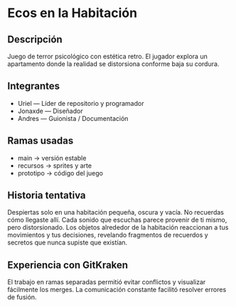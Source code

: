 # Ecos en la Habitación 

## Descripción
Juego de terror psicológico con estética retro. El jugador explora un apartamento donde la realidad se distorsiona conforme baja su cordura.

## Integrantes
- Uriel — Líder de repositorio y programador
- Jonaxde — Diseñador
- Andres — Guionista / Documentación

## Ramas usadas
- main → versión estable
- recursos → sprites y arte
- prototipo → código del juego

## Historia tentativa
Despiertas solo en una habitación pequeña, oscura y vacía. No recuerdas cómo llegaste allí. Cada sonido que escuchas parece provenir de ti mismo, pero distorsionado. Los objetos alrededor de la habitación reaccionan a tus movimientos y tus decisiones, revelando fragmentos de recuerdos y secretos que nunca supiste que existían.

## Experiencia con GitKraken
El trabajo en ramas separadas permitió evitar conflictos y visualizar fácilmente los merges. La comunicación constante facilitó resolver errores de fusión.
